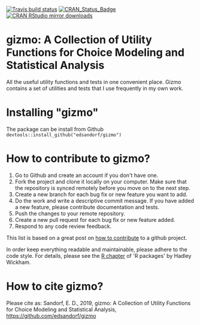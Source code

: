 <!-- badges: start -->
[![Travis build status](https://travis-ci.org/edsandorf/gizmo.svg?branch=master)](https://travis-ci.org/edsandorf/gizmo)
[![CRAN_Status_Badge](http://www.r-pkg.org/badges/version-last-release/gizmo)](https://cran.r-project.org/package=gizmo)
[![CRAN RStudio mirror downloads](http://cranlogs.r-pkg.org/badges/gizmo)](http://www.r-pkg.org/pkg/gizmo)
<!-- badges: end -->

# gizmo: A Collection of Utility Functions for Choice Modeling and Statistical Analysis

All the useful utility functions and tests in one convenient place. Gizmo contains a set of utilities and tests that I use frequently in my own work.

# Installing "gizmo"
The package can be install from Github `devtools::install_github("edsandorf/gizmo")`

# How to contribute to gizmo?
1. Go to Github and create an account if you don't have one.
2. Fork the project and clone it locally on your computer. Make sure that the repository is synced remotely before you move on to the next step.
3. Create a new branch for each bug fix or new feature you want to add.
4. Do the work and write a descriptive commit message. If you have added a new feature, please contribute documentation and tests. 
5. Push the changes to your remote repository.
6. Create a new pull request for each bug fix or new feature added.
7. Respond to any code review feedback.


This list is based on a great post on [how to contribute](https://akrabat.com/the-beginners-guide-to-contributing-to-a-github-project/) to a github project. 

In order keep everything readable and maintainable, please adhere to the code style. For details, please see the [R chapter](http://r-pkgs.had.co.nz/r.html) of 'R packages' by Hadley Wickham.

# How to cite gizmo?
Please cite as: Sandorf, E. D., 2019, gizmo: A Collection of Utility Functions for Choice Modeling and Statistical Analysis, https://github.com/edsandorf/gizmo






